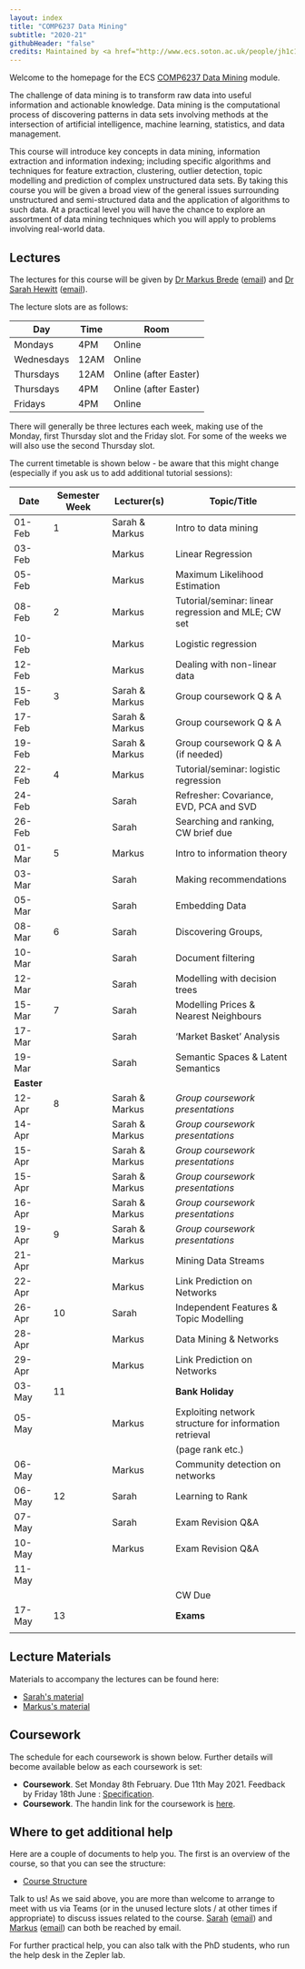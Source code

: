 ```yaml
---
layout: index
title: "COMP6237 Data Mining"
subtitle: "2020-21"
githubHeader: "false"
credits: Maintained by <a href="http://www.ecs.soton.ac.uk/people/jh1c18">Dr Sarah Hewitt</a>.
---
```


Welcome to the homepage for the ECS [COMP6237 Data Mining](https://secure.ecs.soton.ac.uk/module/COMP6237) module.

The challenge of data mining is to transform raw data into useful information and actionable knowledge. Data mining is the computational process of discovering patterns in data sets involving methods at the intersection of artificial intelligence, machine learning, statistics, and data management. 

This course will introduce key concepts in data mining, information extraction and information indexing; including specific algorithms and techniques for feature extraction, clustering, outlier detection, topic modelling and prediction of complex unstructured data sets. By taking this course you will be given a broad view of the general issues surrounding unstructured and semi-structured data and the application of algorithms to such data. At a practical level you will have the chance to explore an assortment of data mining techniques which you will apply to problems involving real-world data. 

## Lectures
The lectures for this course will be given by <a href="http://www.ecs.soton.ac.uk/people/mb8">Dr Markus Brede</a> ([email](mailto:mb8@ecs.soton.ac.uk)) and <a href="http://www.ecs.soton.ac.uk/people/sh7n18">Dr Sarah Hewitt</a> ([email](mailto:sarah.hewitt@soton.ac.uk)). 

The lecture slots are as follows:

Day        | Time | Room   
-----------|------|-----------------------
Mondays    | 4PM	| Online
Wednesdays | 12AM | Online
Thursdays	 | 12AM	| Online (after Easter)
Thursdays	 | 4PM	| Online (after Easter)
Fridays	   | 4PM	| Online

There will generally be three lectures each week, making use of the Monday, first Thursday slot and the Friday slot. For some of the weeks we will also use the second Thursday slot. 

<!---When we are not using sessions for formal teaching, the rooms are available for you to use for the group project. At those times both Sarah & Markus will endeavour to be in their respective offices should you wish to get assistance with any aspects of the course (it is advisable to email us before to give us a heads-up that you're coming though).--->

The current timetable is shown below - be aware that this might change (especially if you ask us to add additional tutorial sessions):

| Date       | Semester Week | Lecturer(s)     | Topic/Title                                           | 
|------------|---------------|-----------------|-------------------------------------------------------| 
| 01-Feb     | 1             | Sarah & Markus  | Intro to data mining                                  | 
| 03-Feb     |               | Markus          | Linear Regression                                     |
| 05-Feb     |               | Markus          | Maximum Likelihood Estimation                         | 
| 08-Feb     | 2             | Markus          | Tutorial/seminar: linear regression and MLE; CW set   | 
| 10-Feb     |               | Markus          | Logistic regression                                   |
| 12-Feb     |               | Markus          | Dealing with non-linear data                          |
| 15-Feb     | 3             | Sarah & Markus  | Group coursework Q & A                                |
| 17-Feb     |               | Sarah & Markus  | Group coursework Q & A                                | 
| 19-Feb     |               | Sarah & Markus  | Group coursework Q & A (if needed)                    |
| 22-Feb     | 4             | Markus          | Tutorial/seminar: logistic regression                 |
| 24-Feb     |               | Sarah           | Refresher: Covariance, EVD, PCA and SVD               |
| 26-Feb     |               | Sarah           | Searching and ranking, CW brief due                   | 
| 01-Mar     | 5             | Markus          | Intro to information theory                           |
| 03-Mar     |               | Sarah           | Making recommendations                                | 
| 05-Mar     |               | Sarah           | Embedding Data                                        |
| 08-Mar     | 6             | Sarah           | Discovering Groups,                                   |
| 10-Mar     |               | Sarah           | Document filtering                                    |
| 12-Mar     |               | Sarah           | Modelling with decision trees                         |
| 15-Mar     | 7             | Sarah           | Modelling Prices & Nearest Neighbours                 | 
| 17-Mar     |               | Sarah           | ‘Market Basket’ Analysis                              |
| 19-Mar     |               | Sarah           | Semantic Spaces & Latent Semantics                    | 
| **Easter** |               |                 |                                                       | 
| 12-Apr     | 8             | Sarah & Markus  | _Group coursework presentations_                      | 
| 14-Apr     |               | Sarah & Markus  | _Group coursework presentations_                      | 
| 15-Apr     |               | Sarah & Markus  | _Group coursework presentations_                      |
| 15-Apr     |               | Sarah & Markus  | _Group coursework presentations_                      | 
| 16-Apr     |               | Sarah & Markus  | _Group coursework presentations_                      |
| 19-Apr     | 9             | Sarah & Markus  | _Group coursework presentations_                      |
| 21-Apr     |               | Markus          | Mining Data Streams                                   |                
| 22-Apr     |               | Markus          | Link Prediction on Networks                           |
| 26-Apr     | 10            | Sarah           | Independent Features & Topic Modelling                | 
| 28-Apr     |               | Markus          | Data Mining & Networks                                | 
| 29-Apr     |               | Markus          | Link Prediction on Networks                           |
| 03-May     | 11            |                 |**Bank Holiday**
| 05-May     |               | Markus          | Exploiting network structure for information retrieval|
|            |               |                 | (page rank etc.)
| 06-May     |               | Markus          | Community detection on networks                       |
| 06-May     | 12            | Sarah           | Learning to Rank                                      | 
| 07-May     |               | Sarah           | Exam Revision Q&A                                     | 
| 10-May     |               | Markus          | Exam Revision Q&A                                     |
| 11-May     |               |                 |                                                       | 
|            |               |                 | CW Due                                                | 
| 17-May     | 13            |                 | **Exams**                                             |
|            |               |                 |                                                       |

## Lecture Materials
Materials to accompany the lectures can be found here:

* [Sarah's material](https://blackboard.soton.ac.uk/) <!---(jon.html)--->
* [Markus's material](http://users.ecs.soton.ac.uk/mb8/stats/datamining.html)

## Coursework
The schedule for each coursework is shown below. Further details will become available below as each coursework is set:

* **Coursework**. Set Monday 8th February. Due 11th May 2021. Feedback by Friday 18th June : [Specification](cw/coursework1.html).
* **Coursework**. The handin link for the coursework is [here](https://handin.ecs.soton.ac.uk/handin/2021/COMP6237/1/).
<!---* **Coursework 2**. Set Monday 17th February. Due Friday 1st May 16:00. Feedback by 12th June 16:00 : [Specification](cw/coursework2.html)--->

## Where to get additional help
Here are a couple of documents to help you. The first is an overview of the course, so that you can see the structure: 
* [Course Structure](./lectures/pdf/COMP6237KO.pdf)

Talk to us! As we said above, you are more than welcome to arrange to meet with us via Teams (or in the unused lecture slots / at other times if appropriate) to discuss issues related to the course. <a href="http://www.ecs.soton.ac.uk/people/sh7n18">Sarah</a> ([email](mailto:sarah.hewitt@soton.ac.uk)) and <a href="http://www.ecs.soton.ac.uk/people/mb8">Markus</a> ([email](mailto:mb8@ecs.soton.ac.uk)) can both be reached by email.
<!---or by coming to find us in our offices (32/3017 for Sarah & 32/4033 for Markus). --->

For further practical help, you can also talk with the PhD students, who run the help desk in the Zepler lab.

